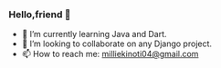 ### Hello,friend 👋

<!--
**MillieKinoti/MillieKinoti** is a ✨ _special_ ✨ repository because its `README.md` (this file) appears on your GitHub profile.

Here are some ideas to get you started:
-->
- 🌱 I’m currently learning Java and Dart.
- 👯 I’m looking to collaborate on any Django project.
- 📫 How to reach me: milliekinoti04@gmail.com


